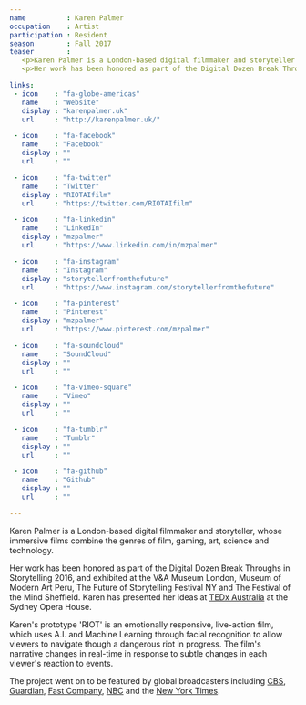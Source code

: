 ```yaml
---
name          : Karen Palmer
occupation    : Artist
participation : Resident
season        : Fall 2017
teaser        :
   <p>Karen Palmer is a London-based digital filmmaker and storyteller working with Artificial Intelligence. Her immersive films combine the genres of film, gaming, art, science and technology.</p>
   <p>Her work has been honored as part of the Digital Dozen Break Throughs in Storytelling 2016, and exhibited at the V&A Museum London, Museum of Modern Art Peru and The Future of Storytelling Festival NY.</p>

links:
 - icon    : "fa-globe-americas"
   name    : "Website"
   display : "karenpalmer.uk"
   url     : "http://karenpalmer.uk/"

 - icon    : "fa-facebook"
   name    : "Facebook"
   display : ""
   url     : ""

 - icon    : "fa-twitter"
   name    : "Twitter"
   display : "RIOTAIfilm"
   url     : "https://twitter.com/RIOTAIfilm"

 - icon    : "fa-linkedin"
   name    : "LinkedIn"
   display : "mzpalmer"
   url     : "https://www.linkedin.com/in/mzpalmer"

 - icon    : "fa-instagram"
   name    : "Instagram"
   display : "storytellerfromthefuture"
   url     : "https://www.instagram.com/storytellerfromthefuture"

 - icon    : "fa-pinterest"
   name    : "Pinterest"
   display : "mzpalmer"
   url     : "https://www.pinterest.com/mzpalmer"

 - icon    : "fa-soundcloud"
   name    : "SoundCloud"
   display : ""
   url     : ""

 - icon    : "fa-vimeo-square"
   name    : "Vimeo"
   display : ""
   url     : ""

 - icon    : "fa-tumblr"
   name    : "Tumblr"
   display : ""
   url     : ""

 - icon    : "fa-github"
   name    : "Github"
   display : ""
   url     : ""

---
```

Karen Palmer is a London-based digital filmmaker and storyteller, whose immersive films combine the genres of film, gaming, art, science and technology.

Her work has been honored as part of the Digital Dozen Break Throughs in Storytelling 2016, and exhibited at the V&A Museum London, Museum of Modern Art Peru, The Future of Storytelling Festival NY and The Festival of the Mind Sheffield. Karen has presented her ideas at <a href="https://www.youtube.com/watch?v=NIpeUdKK2-4">TEDx Australia</a> at the Sydney Opera House.

Karen's prototype 'RIOT' is an emotionally responsive, live-action film, which uses A.I. and Machine Learning through facial recognition to allow viewers to navigate though a dangerous riot in progress. The film's narrative changes in real-time in response to subtle changes in each viewer's reaction to events.

The project went on to be featured by global broadcasters including <a href="http://newyork.cbslocal.com/2017/06/16/impulse-response/">CBS</a>, <a href="https://www.theguardian.com/science/blog/2017/mar/29/its-a-riot-the-stressful-ai-simulation-built-to-understand-your-emotions">Guardian</a>, <a href="https://www.fastcompany.com/3066396/this-film-lets-you-know-how-you-would-handle-yourself-in-a-riot">Fast Company</a>, <a href="http://www.nbcnews.com/tech/security/facial-recognition-technology-raises-privacy-concerns-n676836">NBC</a> and the <a href="https://www.nytimes.com/2016/10/02/nyregion/storytelling-in-the-virtual-age-at-fost-fest.html">New York Times</a>.
